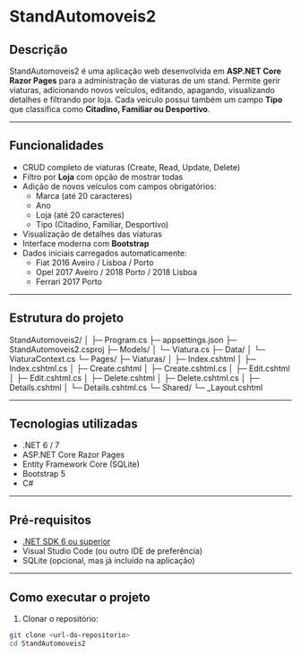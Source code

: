 # StandAutomoveis2

## Descrição

StandAutomoveis2 é uma aplicação web desenvolvida em **ASP.NET Core Razor Pages** para a administração de viaturas de um stand. Permite gerir viaturas, adicionando novos veículos, editando, apagando, visualizando detalhes e filtrando por loja. Cada veículo possui também um campo **Tipo** que classifica como **Citadino, Familiar ou Desportivo**.

---

## Funcionalidades

- CRUD completo de viaturas (Create, Read, Update, Delete)
- Filtro por **Loja** com opção de mostrar todas
- Adição de novos veículos com campos obrigatórios:
  - Marca (até 20 caracteres)
  - Ano
  - Loja (até 20 caracteres)
  - Tipo (Citadino, Familiar, Desportivo)
- Visualização de detalhes das viaturas
- Interface moderna com **Bootstrap**
- Dados iniciais carregados automaticamente:
  - Fiat 2016 Aveiro / Lisboa / Porto
  - Opel 2017 Aveiro / 2018 Porto / 2018 Lisboa
  - Ferrari 2017 Porto

---

## Estrutura do projeto
StandAutomoveis2/
│
├─ Program.cs
├─ appsettings.json
├─ StandAutomoveis2.csproj
├─ Models/
│   └─ Viatura.cs
├─ Data/
│   └─ ViaturaContext.cs
└─ Pages/
├─ Viaturas/
│   ├─ Index.cshtml
│   ├─ Index.cshtml.cs
│   ├─ Create.cshtml
│   ├─ Create.cshtml.cs
│   ├─ Edit.cshtml
│   ├─ Edit.cshtml.cs
│   ├─ Delete.cshtml
│   ├─ Delete.cshtml.cs
│   ├─ Details.cshtml
│   └─ Details.cshtml.cs
└─ Shared/
└─ _Layout.cshtml

---

## Tecnologias utilizadas

- .NET 6 / 7
- ASP.NET Core Razor Pages
- Entity Framework Core (SQLite)
- Bootstrap 5
- C#

---

## Pré-requisitos

- [.NET SDK 6 ou superior](https://dotnet.microsoft.com/download)
- Visual Studio Code (ou outro IDE de preferência)
- SQLite (opcional, mas já incluído na aplicação)

---

## Como executar o projeto

1. Clonar o repositório:

```bash
git clone <url-do-repositorio>
cd StandAutomoveis2
